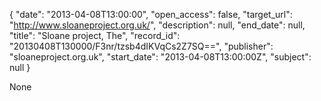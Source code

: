 {
  "date": "2013-04-08T13:00:00", 
  "open_access": false, 
  "target_url": "http://www.sloaneproject.org.uk/", 
  "description": null, 
  "end_date": null, 
  "title": "Sloane project, The", 
  "record_id": "20130408T130000/F3nr/tzsb4dIKVqCs2Z7SQ==", 
  "publisher": "sloaneproject.org.uk", 
  "start_date": "2013-04-08T13:00:00Z", 
  "subject": null
}

None